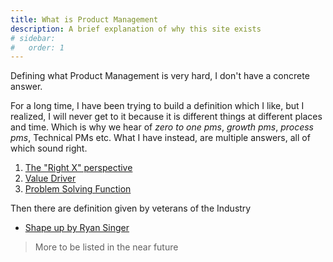 ```yaml
---
title: What is Product Management
description: A brief explanation of why this site exists 
# sidebar:
#   order: 1
---
```


Defining what Product Management is very hard, I don't have a concrete answer.

For a long time, I have been trying to build a definition which I like, but I realized, I will never get to it because it is different things at different places and time. Which is why we hear of *zero to one pms*, *growth pms*, *process pms*, Technical PMs etc. What I have instead, are multiple answers, all of which sound right.

1. [The "Right X" perspective](./my-definitions/right-x)
2. [Value Driver](./my-definitions/value-driver)
3. [Problem Solving Function](./my-definitions/problem-solving-function)

Then there are definition given by veterans of the Industry

- [Shape up by Ryan Singer](../what-is-pm/popular-definitions/shape-up)

> More to be listed in the near future
